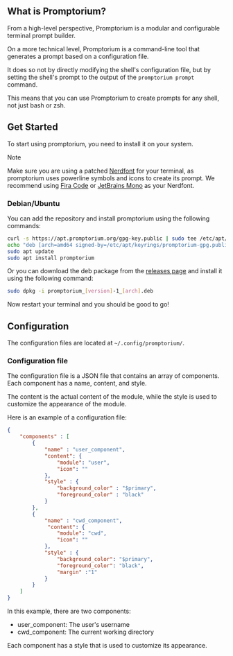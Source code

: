 
## What is Promptorium?
From a high-level perspective, Promptorium is a modular and configurable terminal prompt builder.

On a more technical level, Promptorium is a command-line tool that generates a prompt based on a configuration file.

It does so not by directly modifying the shell's configuration file, but by setting the shell's prompt to the output of the `promptorium prompt` command.

This means that you can use Promptorium to create prompts for any shell, not just bash or zsh.


## Get Started
To start using promptorium, you need to install it on your system.

> [!NOTE] 
Make sure you are using a patched [Nerdfont](https://www.nerdfonts.com/) for your terminal, as promptorium uses powerline symbols and icons to create its prompt. We recommend using [Fira Code](https://github.com/tonsky/FiraCode) or [JetBrains Mono](https://www.jetbrains.com/lp/mono/) as your Nerdfont.



### Debian/Ubuntu

You can add the repository and install promptorium using the following commands:

```bash
curl -s https://apt.promptorium.org/gpg-key.public | sudo tee /etc/apt/keyrings/promptorium-gpg.public
echo "deb [arch=amd64 signed-by=/etc/apt/keyrings/promptorium-gpg.public] https://apt.promptorium.org/ unstable main" | sudo tee /etc/apt/sources.list.d/promptorium.list
sudo apt update
sudo apt install promptorium
```

Or you can download the deb package from the [releases page](https://github.com/Promptorium/promptorium/releases) and install it using the following command:

```bash
sudo dpkg -i promptorium_[version]-1_[arch].deb
```


Now restart your terminal and you should be good to go!


## Configuration

The configuration files are located at `~/.config/promptorium/`.

### Configuration file
The configuration file is a JSON file that contains an array of components.
Each component has a name, content, and style.

The content is the actual content of the module, while the style is used to customize the appearance of the module.

Here is an example of a configuration file:

```json
{
	"components" : [
		{
			"name" : "user_component",
			"content": {
				"module": "user",
				"icon": ""
			},
			"style" : {
				"background_color" : "$primary",
				"foreground_color" : "black"
			}
		},
		{
			"name" : "cwd_component",
			 "content": {
				"module": "cwd",
				"icon": ""
			},
			"style" : {
				"background_color": "$primary",
				"foreground_color": "black",
				"margin" :"1"
			}
		}
    ]
}

```

In this example, there are two components:

- user_component: The user's username
- cwd_component: The current working directory

Each component has a style that is used to customize its appearance.
